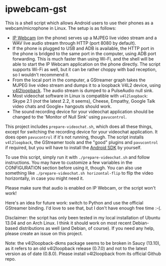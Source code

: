 ipwebcam-gst
============

This is a shell script which allows Android users to use their phones as a webcam/microphone in Linux. The setup is as follows:

* [IP Webcam](https://market.android.com/details?id=com.pas.webcam) (on the phone) serves up a MJPEG live video stream and a WAV live audio stream through HTTP (port 8080 by default).
* If the phone is plugged to USB and ADB is available, the HTTP port in the phone is bridged to the same port in the computer, using ADB port forwarding. This is much faster than using Wi-Fi, and the shell will be able to start the IP Webcam application on the phone directly. The script supports Wi-Fi as well, but it can be rather choppy with bad reception, so I wouldn't recommend it.
* From the local port in the computer, a GStreamer graph takes the MJPEG live video stream and dumps it to a loopback V4L2 device, using [v4l2loopback](https://github.com/umlaeute/v4l2loopback). The audio stream is dumped to a PulseAudio null sink.
* Most videochat software in Linux is compatible with `v4l2loopback`: Skype 2.1 (*not* the latest 2.2, it seems), Cheese, Empathy, Google Talk video chats and Google+ hangouts should work.
* The sound recording device for your videochat application should be changed to the 'Monitor of Null Sink' using `pavucontrol`.

This project includes `prepare-videochat.sh`, which does all these things, except for switching the recording device for your videochat application. It does open `pavucontrol` if it's not running, though. The script installs `v4l2loopback`, the GStreamer tools and the "good" plugins and `pavucontrol` if required, but you will have to install the [Android SDK](http://developer.android.com/sdk) by yourself.

To use this script, simply run it with `./prepare-videochat.sh` and follow instructions. You may have to customize a few variables in the CONFIGURATION section before using it, though. You can also use something like `./prepare-videochat.sh horizontal-flip` to flip the video horizontally, in case you might need it.

Please make sure that audio is enabled on IP Webcam, or the script won't work!

Here's an idea for future work: switch to Python and use the official GStreamer binding. I'd love to see that, but I don't have enough free time :-(.

Disclaimer: the script has only been tested in my local installation of Ubuntu 13.04 and on Arch Linux. I think it should work on most recent Debian-based distributions as well (and Debian, of course). If you need any help, please create an issue on this project.

Note: the v4l2loopback-dkms package seems to be broken in Saucy (13.10), as it refers to an old v4l2loopback release (0.7.0) and not to the latest version as of date (0.8.0). Please install v4l2loopback from its official Github repo.
